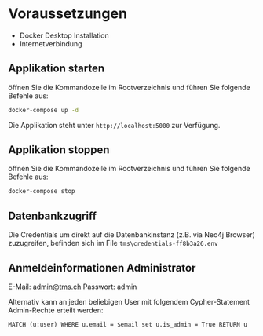 # Voraussetzungen
* Docker Desktop Installation
* Internetverbindung
## Applikation starten
öffnen Sie die Kommandozeile im Rootverzeichnis und führen Sie folgende Befehle aus:
```sh
docker-compose up -d
```
Die Applikation steht unter `http://localhost:5000` zur Verfügung.
## Applikation stoppen
öffnen Sie die Kommandozeile im Rootverzeichnis und führen Sie folgende Befehle aus:
```sh
docker-compose stop  
```
## Datenbankzugriff
Die Credentials um direkt auf die Datenbankinstanz (z.B. via Neo4j Browser) zuzugreifen, befinden sich im File `tms\credentials-ff8b3a26.env`

## Anmeldeinformationen Administrator
E-Mail: admin@tms.ch
Passwort: admin

Alternativ kann an jeden beliebigen User mit folgendem Cypher-Statement Admin-Rechte erteilt werden:
```cypher
MATCH (u:user) WHERE u.email = $email set u.is_admin = True RETURN u
```

